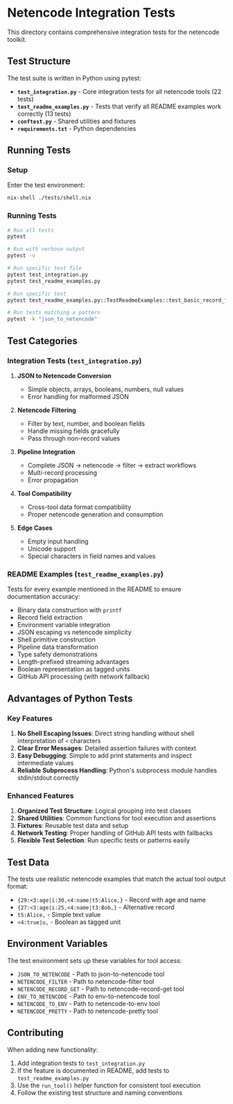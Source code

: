 # Netencode Integration Tests

This directory contains comprehensive integration tests for the netencode toolkit.

## Test Structure

The test suite is written in Python using pytest:

- **`test_integration.py`** - Core integration tests for all netencode tools (22 tests)
- **`test_readme_examples.py`** - Tests that verify all README examples work correctly (13 tests)
- **`conftest.py`** - Shared utilities and fixtures
- **`requirements.txt`** - Python dependencies

## Running Tests

### Setup

Enter the test environment:
```bash
nix-shell ./tests/shell.nix
```

### Running Tests

```bash
# Run all tests
pytest

# Run with verbose output
pytest -v

# Run specific test file
pytest test_integration.py
pytest test_readme_examples.py

# Run specific test
pytest test_readme_examples.py::TestReadmeExamples::test_basic_record_field_extraction

# Run tests matching a pattern
pytest -k "json_to_netencode"
```

## Test Categories

### Integration Tests (`test_integration.py`)

1. **JSON to Netencode Conversion**
   - Simple objects, arrays, booleans, numbers, null values
   - Error handling for malformed JSON

2. **Netencode Filtering**
   - Filter by text, number, and boolean fields
   - Handle missing fields gracefully
   - Pass through non-record values

3. **Pipeline Integration**
   - Complete JSON → netencode → filter → extract workflows
   - Multi-record processing
   - Error propagation

4. **Tool Compatibility**
   - Cross-tool data format compatibility
   - Proper netencode generation and consumption

5. **Edge Cases**
   - Empty input handling
   - Unicode support
   - Special characters in field names and values

### README Examples (`test_readme_examples.py`)

Tests for every example mentioned in the README to ensure documentation accuracy:

- Binary data construction with `printf`
- Record field extraction
- Environment variable integration
- JSON escaping vs netencode simplicity
- Shell primitive construction
- Pipeline data transformation
- Type safety demonstrations
- Length-prefixed streaming advantages
- Boolean representation as tagged units
- GitHub API processing (with network fallback)

## Advantages of Python Tests

### Key Features

1. **No Shell Escaping Issues**: Direct string handling without shell interpretation of `<` characters
2. **Clear Error Messages**: Detailed assertion failures with context
3. **Easy Debugging**: Simple to add print statements and inspect intermediate values
4. **Reliable Subprocess Handling**: Python's subprocess module handles stdin/stdout correctly

### Enhanced Features

1. **Organized Test Structure**: Logical grouping into test classes
2. **Shared Utilities**: Common functions for tool execution and assertions
3. **Fixtures**: Reusable test data and setup
4. **Network Testing**: Proper handling of GitHub API tests with fallbacks
5. **Flexible Test Selection**: Run specific tests or patterns easily

## Test Data

The tests use realistic netencode examples that match the actual tool output format:

- `{29:<3:age|i:30,<4:name|t5:Alice,}` - Record with age and name
- `{27:<3:age|i:25,<4:name|t3:Bob,}` - Alternative record
- `t5:Alice,` - Simple text value
- `<4:true|u,` - Boolean as tagged unit

## Environment Variables

The test environment sets up these variables for tool access:

- `JSON_TO_NETENCODE` - Path to json-to-netencode tool
- `NETENCODE_FILTER` - Path to netencode-filter tool
- `NETENCODE_RECORD_GET` - Path to netencode-record-get tool
- `ENV_TO_NETENCODE` - Path to env-to-netencode tool
- `NETENCODE_TO_ENV` - Path to netencode-to-env tool
- `NETENCODE_PRETTY` - Path to netencode-pretty tool

## Contributing

When adding new functionality:

1. Add integration tests to `test_integration.py`
2. If the feature is documented in README, add tests to `test_readme_examples.py`
3. Use the `run_tool()` helper function for consistent tool execution
4. Follow the existing test structure and naming conventions
